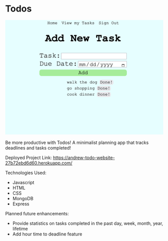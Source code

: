 # Todos 

![Todos Screenshot](todo-website.png)

Be more productive with Todos! A minimalist planning app that tracks deadlines and tasks completed!

Deployed Project Link:
https://andrew-todo-website-27b72ebd6d60.herokuapp.com/

Technologies Used:
- Javascript
- HTML
- CSS
- MongoDB
- Express

Planned future enhancements:
- Provide statistics on tasks completed in the past day, week, month, year, lifetime
- Add hour time to deadline feature

